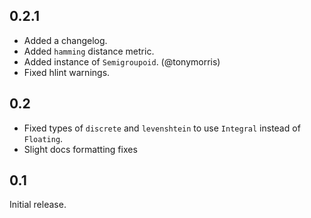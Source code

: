 0.2.1
-----
* Added a changelog.
* Added `hamming` distance metric.
* Added instance of `Semigroupoid`. (@tonymorris)
* Fixed hlint warnings.

0.2
---
* Fixed types of `discrete` and `levenshtein` to use `Integral` instead of
  `Floating`.
* Slight docs formatting fixes

0.1
---
Initial release.
